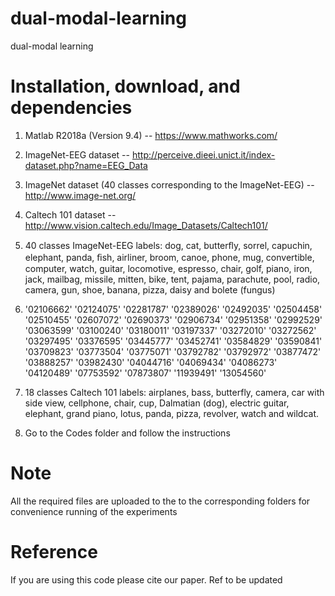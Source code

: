 # dual-modal-learning
dual-modal learning
# Installation, download, and dependencies
1. Matlab R2018a (Version 9.4) -- https://www.mathworks.com/

2. ImageNet-EEG dataset -- http://perceive.dieei.unict.it/index-dataset.php?name=EEG_Data

3. ImageNet dataset (40 classes corresponding to the ImageNet-EEG) -- http://www.image-net.org/

4. Caltech 101 dataset -- http://www.vision.caltech.edu/Image_Datasets/Caltech101/

5. 40 classes ImageNet-EEG labels: dog, cat, butterﬂy, sorrel, capuchin, elephant,
panda, ﬁsh, airliner, broom, canoe, phone, mug, convertible, computer,
watch, guitar, locomotive, espresso, chair, golf, piano, iron, jack, mailbag,
missile, mitten, bike, tent, pajama, parachute, pool, radio, camera, gun,
shoe, banana, pizza, daisy and bolete (fungus)


6. '02106662'
'02124075'
'02281787'
'02389026'
'02492035'
'02504458'
'02510455'
'02607072'
'02690373'
'02906734'
'02951358'
'02992529'
'03063599'
'03100240'
'03180011'
'03197337'
'03272010'
'03272562'
'03297495'
'03376595'
'03445777'
'03452741'
'03584829'
'03590841'
'03709823'
'03773504'
'03775071'
'03792782'
'03792972'
'03877472'
'03888257'
'03982430'
'04044716'
'04069434'
'04086273'
'04120489'
'07753592'
'07873807'
'11939491'
'13054560'

7. 18 classes Caltech 101 labels: 
airplanes, bass, butterfly, camera, car with side view, cellphone, chair, cup, Dalmatian (dog), electric guitar, elephant, grand piano, lotus, panda, pizza, revolver, watch and wildcat.

8. Go to the Codes folder and follow the instructions

# Note
All the required files are uploaded to the to the corresponding folders for convenience running of the experiments

# Reference
If you are using this code please cite our paper.
Ref to be updated 
